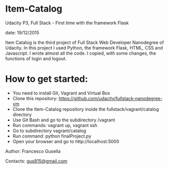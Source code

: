 # Item-Catalog
Udacity P3, Full Stack - First time with the framework Flask

date: 19/12/2015

Item Catalog is the third project of Full Stack Web Developer Nanodegree of Udacity.
In this project I used Python, the framework Flask, HTML, CSS and Javascript.
I wrote almost all the code. I copied, with some changes, the functions of login and logout.

# How to get started:
- You need to install Git, Vagrant and Virtual Box
- Clone this repository: https://github.com/udacity/fullstack-nanodegree-vm
- Clone the Item-Catalog repository inside the fullstack/vagrant/catalog directory
- Use Git Bash and go to the subdirectory /vagrant
- Run commands: vagrant up, vagrant ssh
- Go to subdirectory vagrant/catalog
- Run command: python finalProject.py
- Open your browser and go to http://localhost:5000

Author: Francesco Gusella

Contacts: gus815@gmail.com

